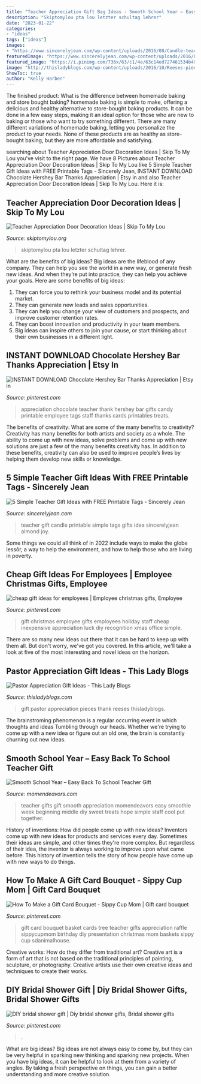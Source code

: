 ```yaml
---
title: "Teacher Appreciation Gift Bag Ideas - Smooth School Year – Easy Back To School Teacher Gift"
description: "Skiptomylou pta lou letzter schultag lehrer"
date: "2023-01-22"
categories:
- "ideas"
tags: ["ideas"]
images:
- "https://www.sincerelyjean.com/wp-content/uploads/2016/08/Candle-teacher-gift.jpg"
featuredImage: "https://www.sincerelyjean.com/wp-content/uploads/2016/08/Candle-teacher-gift.jpg"
featured_image: "https://i.pinimg.com/736x/63/c1/4e/63c14ed727461534b495158cbf4fd935--bridal-gifts-bridal-shower-gifts.jpg"
image: "http://thisladyblogs.com/wp-content/uploads/2016/10/Reeses-pieces-thank-you-gift.jpg"
ShowToc: true
author: "Kelly Harber"
---
```



The finished product: What is the difference between homemade baking and store bought baking?
homemade baking is simple to make, offering a delicious and healthy alternative to store-bought baking products. It can be done in a few easy steps, making it an ideal option for those who are new to baking or those who want to try something different. There are many different variations of homemade baking, letting you personalize the product to your needs. None of these products are as healthy as store-bought baking, but they are more affordable and satisfying.

	

		
searching about Teacher Appreciation Door Decoration Ideas | Skip To My Lou you've visit to the right page. We have 8 Pictures about Teacher Appreciation Door Decoration Ideas | Skip To My Lou like 5 Simple Teacher Gift Ideas with FREE Printable Tags - Sincerely Jean, INSTANT DOWNLOAD Chocolate Hershey Bar Thanks Appreciation | Etsy in and also Teacher Appreciation Door Decoration Ideas | Skip To My Lou. Here it is:
		
    
## Teacher Appreciation Door Decoration Ideas | Skip To My Lou

<img loading=lazy src="https://www.skiptomylou.org/wp-content/uploads/2010/04/TeacherDoor-superstar-1.jpg" onerror="this.onerror=null;this.src='https://tse1.mm.bing.net/th?id=OIP.cYkg-tU2Kjc2ahS02dihHwAAAA&amp;pid=15.1';" alt="Teacher Appreciation Door Decoration Ideas | Skip To My Lou">

_Source: skiptomylou.org_

>skiptomylou pta lou letzter schultag lehrer. 

	

What are the benefits of big ideas?
Big ideas are the lifeblood of any company. They can help you see the world in a new way, or generate fresh new ideas. And when they’re put into practice, they can help you achieve your goals. Here are some benefits of big ideas: 
1. They can force you to rethink your business model and its potential market.
2. They can generate new leads and sales opportunities.
3. They can help you change your view of customers and prospects, and improve customer retention rates. 
4. They can boost innovation and productivity in your team members. 
5. Big ideas can inspire others to join your cause, or start thinking about their own businesses in a different light. 

    
## INSTANT DOWNLOAD Chocolate Hershey Bar Thanks Appreciation | Etsy In

<img loading=lazy src="https://i.pinimg.com/736x/91/c5/aa/91c5aa0ed334828680afc31fa40a7f11.jpg" onerror="this.onerror=null;this.src='https://tse3.mm.bing.net/th?id=OIP.SputqC31rSObOxssx2ZSKAHaJ3&amp;pid=15.1';" alt="INSTANT DOWNLOAD Chocolate Hershey Bar Thanks Appreciation | Etsy in">

_Source: pinterest.com_

>appreciation chocolate teacher thank hershey bar gifts candy printable employee tags staff thanks cards printables treats. 

	

The benefits of creativity: What are some of the many benefits to creativity?
Creativity has many benefits for both artists and society as a whole. The ability to come up with new ideas, solve problems and come up with new solutions are just a few of the many benefits creativity has. In addition to these benefits, creativity can also be used to improve people’s lives by helping them develop new skills or knowledge.

    
## 5 Simple Teacher Gift Ideas With FREE Printable Tags - Sincerely Jean

<img loading=lazy src="https://www.sincerelyjean.com/wp-content/uploads/2016/08/Candle-teacher-gift.jpg" onerror="this.onerror=null;this.src='https://tse2.mm.bing.net/th?id=OIP.w3k3XMY1Utr-s19tp7SZkgHaLH&amp;pid=15.1';" alt="5 Simple Teacher Gift Ideas with FREE Printable Tags - Sincerely Jean">

_Source: sincerelyjean.com_

>teacher gift candle printable simple tags gifts idea sincerelyjean almond joy. 

	

Some things we could all think of in 2022 include ways to make the globe lessôr, a way to help the environment, and how to help those who are living in poverty.

    
## Cheap Gift Ideas For Employees | Employee Christmas Gifts, Employee

<img loading=lazy src="https://i.pinimg.com/736x/e1/7e/3b/e17e3b65124a390f17c24cdf3e214416--good-luck-gifts-employee-gifts.jpg" onerror="this.onerror=null;this.src='https://tse2.mm.bing.net/th?id=OIP.BQARNBqeZDjFucx6X7MAkAHaJ6&amp;pid=15.1';" alt="cheap gift ideas for employees | Employee christmas gifts, Employee">

_Source: pinterest.com_

>gift christmas employee gifts employees holiday staff cheap inexpensive appreciation luck diy recognition xmas office simple. 

	

There are so many new ideas out there that it can be hard to keep up with them all. But don't worry, we've got you covered. In this article, we'll take a look at five of the most interesting and novel ideas on the horizon.

    
## Pastor Appreciation Gift Ideas - This Lady Blogs

<img loading=lazy src="http://thisladyblogs.com/wp-content/uploads/2016/10/Reeses-pieces-thank-you-gift.jpg" onerror="this.onerror=null;this.src='https://tse1.mm.bing.net/th?id=OIP.iqk8aNjjyHGpiORZZJ-20wHaJ3&amp;pid=15.1';" alt="Pastor Appreciation Gift Ideas - This Lady Blogs">

_Source: thisladyblogs.com_

>gift pastor appreciation pieces thank reeses thisladyblogs. 

	

The brainstroming phenomenon is a regular occurring event in which thoughts and ideas Tumbling through our heads. Whether we're trying to come up with a new idea or figure out an old one, the brain is constantly churning out new ideas. 

    
## Smooth School Year – Easy Back To School Teacher Gift

<img loading=lazy src="http://www.momendeavors.com/wp-content/uploads/2013/08/Back-to-School-Smooth-Year-Teacher-Gift--652x1024.jpg" onerror="this.onerror=null;this.src='https://tse4.mm.bing.net/th?id=OIP.MpVsDMUebNwGTpXC5oSBGQHaLo&amp;pid=15.1';" alt="Smooth School Year – Easy Back To School Teacher Gift">

_Source: momendeavors.com_

>teacher gifts gift smooth appreciation momendeavors easy smoothie week beginning middle diy sweet treats hope simple staff cool put together. 

	

History of inventions: How did people come up with new ideas?
Inventors come up with new ideas for products and services every day. Sometimes their ideas are simple, and other times they're more complex. But regardless of their idea, the inventor is always working to improve upon what came before. This history of invention tells the story of how people have come up with new ways to do things.

    
## How To Make A Gift Card Bouquet - Sippy Cup Mom | Gift Card Bouquet

<img loading=lazy src="https://i.pinimg.com/736x/70/0e/50/700e50031b29ed6ebb02f0357c583682--gift-card-bouquet-teacher-appreciation.jpg" onerror="this.onerror=null;this.src='https://tse3.mm.bing.net/th?id=OIP.UCCVQATSOIRsfqc5qXglAQHaLG&amp;pid=15.1';" alt="How To Make a Gift Card Bouquet - Sippy Cup Mom | Gift card bouquet">

_Source: pinterest.com_

>gift card bouquet basket cards tree teacher gifts appreciation raffle sippycupmom birthday diy presentation christmas mom baskets sippy cup sdanimalhouse. 

	

Creative works: How do they differ from traditional art?
Creative art is a form of art that is not based on the traditional principles of painting, sculpture, or photography. Creative artists use their own creative ideas and techniques to create their works.

    
## DIY Bridal Shower Gift | Diy Bridal Shower Gifts, Bridal Shower Gifts

<img loading=lazy src="https://i.pinimg.com/736x/63/c1/4e/63c14ed727461534b495158cbf4fd935--bridal-gifts-bridal-shower-gifts.jpg" onerror="this.onerror=null;this.src='https://tse4.mm.bing.net/th?id=OIP.taw6lFy2bxwXT4lQm9sgpQHaJ3&amp;pid=15.1';" alt="DIY bridal shower gift | Diy bridal shower gifts, Bridal shower gifts">

_Source: pinterest.com_

>. 

	

What are big ideas?
Big ideas are not always easy to come by, but they can be very helpful in sparking new thinking and sparking new projects. When you have big ideas, it can be helpful to look at them from a variety of angles. By taking a fresh perspective on things, you can gain a better understanding and more creative solution.

